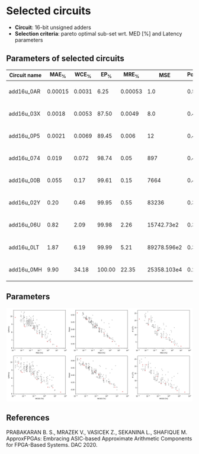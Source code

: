 
Selected circuits
===================
 - **Circuit**: 16-bit unsigned adders
 - **Selection criteria**: pareto optimal sub-set wrt. MED [%] and Latency parameters

Parameters of selected circuits
----------------------------

| Circuit name | MAE<sub>%</sub> | WCE<sub>%</sub> | EP<sub>%</sub> | MRE<sub>%</sub> | MSE | Power<sub>W</sub> | Delay<sub>ns</sub> | LUTs | Download |
| --- |  --- | --- | --- | --- | --- | --- | --- | --- | --- |
| add16u_0AR | 0.00015 | 0.0031 | 6.25 | 0.00053 | 1.0 | 0.51 | 9.9 | 21 |  [[Verilog](add16u_0AR.v)] [[Verilog<sub>PDK45</sub>](add16u_0AR_pdk45.v)] [[C](add16u_0AR.c)] |
| add16u_03X | 0.0018 | 0.0053 | 87.50 | 0.0049 | 8.0 | 0.47 | 8.8 | 17 |  [[Verilog](add16u_03X.v)] [[Verilog<sub>PDK45</sub>](add16u_03X_pdk45.v)] [[C](add16u_03X.c)] |
| add16u_0P5 | 0.0021 | 0.0069 | 89.45 | 0.006 | 12 | 0.47 | 8.7 | 21 |  [[Verilog](add16u_0P5.v)] [[Verilog<sub>PDK45</sub>](add16u_0P5_pdk45.v)] [[C](add16u_0P5.c)] |
| add16u_074 | 0.019 | 0.072 | 98.74 | 0.05 | 897 | 0.42 | 8.5 | 13 |  [[Verilog](add16u_074.v)] [[Verilog<sub>PDK45</sub>](add16u_074_pdk45.v)] [[C](add16u_074.c)] |
| add16u_00B | 0.055 | 0.17 | 99.61 | 0.15 | 7664 | 0.4 | 7.8 | 8.0 |  [[Verilog](add16u_00B.v)] [[Verilog<sub>PDK45</sub>](add16u_00B_pdk45.v)] [[C](add16u_00B.c)] |
| add16u_02Y | 0.20 | 0.46 | 99.95 | 0.55 | 83236 | 0.37 | 7.4 | 8.0 |  [[Verilog](add16u_02Y.v)] [[Verilog<sub>PDK45</sub>](add16u_02Y_pdk45.v)] [[C](add16u_02Y.c)] |
| add16u_06U | 0.82 | 2.09 | 99.98 | 2.26 | 15742.73e2 | 0.34 | 6.8 | 5.0 |  [[Verilog](add16u_06U.v)] [[Verilog<sub>PDK45</sub>](add16u_06U_pdk45.v)] [[C](add16u_06U.c)] |
| add16u_0LT | 1.87 | 6.19 | 99.99 | 5.21 | 89278.596e2 | 0.32 | 6.8 | 3.0 |  [[Verilog](add16u_0LT.v)] [[Verilog<sub>PDK45</sub>](add16u_0LT_pdk45.v)] [[C](add16u_0LT.c)] |
| add16u_0MH | 9.90 | 34.18 | 100.00 | 22.35 | 25358.103e4 | 0.29 | 6.2 | 2.0 |  [[Verilog](add16u_0MH.v)] [[Verilog<sub>PDK45</sub>](add16u_0MH_pdk45.v)] [[C](add16u_0MH.c)] |
    
Parameters
--------------
![Parameters figure](fig.png)

References
--------------
PRABAKARAN B. S., MRAZEK V., VASICEK Z., SEKANINA L., SHAFIQUE M. ApproxFPGAs: Embracing ASIC-based Approximate Arithmetic Components for FPGA-Based Systems. DAC 2020.

             